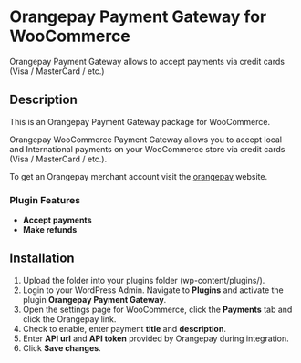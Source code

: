 # Orangepay Payment Gateway for WooCommerce

Orangepay Payment Gateway allows to accept payments via credit cards (Visa / MasterCard / etc.)


## Description

This is an Orangepay Payment Gateway package for WooCommerce.

Orangepay WooCommerce Payment Gateway allows you to accept local and International payments on your WooCommerce store via credit cards (Visa / MasterCard / etc.).

To get an Orangepay merchant account visit the [orangepay](https://orange-pay.com) website.

### Plugin Features

*   __Accept payments__
* 	__Make refunds__

## Installation
1. 	Upload the folder into your plugins folder (wp-content/plugins/).
2. 	Login to your WordPress Admin. Navigate to **Plugins** and activate the plugin **Orangepay Payment Gateway**.
3. 	Open the settings page for WooCommerce, click the **Payments** tab and click the Orangepay link.
4. 	Check to enable, enter payment **title** and **description**.
5.  Enter **API url** and **API token** provided by Orangepay during integration.
7.	Click **Save changes**.
